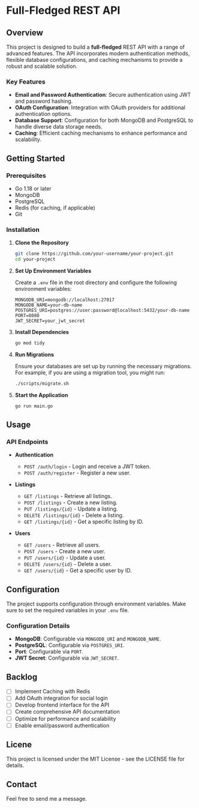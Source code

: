 # Full-Fledged REST API

## Overview

This project is designed to build a **full-fledged** REST API with a range of advanced features. The API incorporates modern authentication methods, flexible database configurations, and caching mechanisms to provide a robust and scalable solution.

### Key Features

- **Email and Password Authentication**: Secure authentication using JWT and password hashing.
- **OAuth Configuration**: Integration with OAuth providers for additional authentication options.
- **Database Support**: Configuration for both MongoDB and PostgreSQL to handle diverse data storage needs.
- **Caching**: Efficient caching mechanisms to enhance performance and scalability.

## Getting Started

### Prerequisites

- Go 1.18 or later
- MongoDB
- PostgreSQL
- Redis (for caching, if applicable)
- Git

### Installation

1. **Clone the Repository**

    ```sh
    git clone https://github.com/your-username/your-project.git
    cd your-project
    ```

2. **Set Up Environment Variables**

    Create a `.env` file in the root directory and configure the following environment variables:

    ```env
    MONGODB_URI=mongodb://localhost:27017
    MONGODB_NAME=your-db-name
    POSTGRES_URI=postgres://user:password@localhost:5432/your-db-name
    PORT=8080
    JWT_SECRET=your_jwt_secret
    ```

3. **Install Dependencies**

    ```sh
    go mod tidy
    ```

4. **Run Migrations**

    Ensure your databases are set up by running the necessary migrations. For example, if you are using a migration tool, you might run:

    ```sh
    ./scripts/migrate.sh
    ```

5. **Start the Application**

    ```sh
    go run main.go
    ```

## Usage

### API Endpoints

- **Authentication**
  - `POST /auth/login` - Login and receive a JWT token.
  - `POST /auth/register` - Register a new user.

- **Listings**
  - `GET /listings` - Retrieve all listings.
  - `POST /listings` - Create a new listing.
  - `PUT /listings/{id}` - Update a listing.
  - `DELETE /listings/{id}` - Delete a listing.
  - `GET /listings/{id}` - Get a specific listing by ID.

- **Users**
  - `GET /users` - Retrieve all users.
  - `POST /users` - Create a new user.
  - `PUT /users/{id}` - Update a user.
  - `DELETE /users/{id}` - Delete a user.
  - `GET /users/{id}` - Get a specific user by ID.

## Configuration

The project supports configuration through environment variables. Make sure to set the required variables in your `.env` file.

### Configuration Details

- **MongoDB**: Configurable via `MONGODB_URI` and `MONGODB_NAME`.
- **PostgreSQL**: Configurable via `POSTGRES_URI`.
- **Port**: Configurable via `PORT`.
- **JWT Secret**: Configurable via `JWT_SECRET`.

## Backlog

- [ ] Implement Caching with Redis
- [ ] Add OAuth integration for social login
- [ ] Develop frontend interface for the API
- [ ] Create comprehensive API documentation
- [ ] Optimize for performance and scalability
- [ ] Enable email/password authentication

## Licene

This project is licensed under the MIT License - see the LICENSE file for details.

## Contact 

Feel free to send me a message.